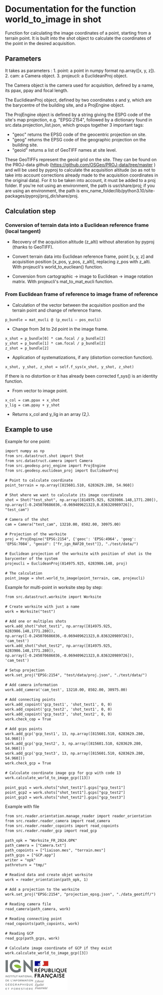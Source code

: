 # Documentation for the function world_to_image in shot

Function for calculating the image coordinates of a point, starting from a terrain point.
It is built into the shot object to calculate the coordinates of the point in the desired acquisition.

## Parameters

It takes as parameters :
    1. point: a point in numpy format np.array([x, y, z]).
    2. cam: a Camera object.
    3. projeucli: a EuclideanProj object.

The Camera object is the camera used for acquisition, defined by a name, its ppax, ppay and focal length.

The EuclidieanProj object, defined by two coordinates x and y, which are the barycentre of the building site, and a ProjEngine object.

The ProjEngine object is defined by a string giving the ESPG code of the site's map projection, e.g. "EPSG:2154", followed by a dictionary found in src.data.projection_list.json, which groups together 3 important tags:
 * "geoc" returns the EPSG code of the geocentric projection on site.
 * "geog" returns the EPSG code of the geographic projection on the building site.
 * "geoid" returns a list of GeoTIFF names at site level.

These GeoTIFFs represent the geoid grid on the site. They can be found on the PROJ-data github (https://github.com/OSGeo/PROJ-data/tree/master ) and will be used by pyproj to calculate the acquisition altitude (so as not to take into account corrections already made to the acquisition coordinates in the original data). For it to be taken into account, it must be added to a proj folder. If you're not using an environment, the path is usr/share/proj; if you are using an environment, the path is env_name_folder/lib/python3.10/site-packages/pyproj/proj_dir/share/proj.

## Calculation step

### Conversion of terrain data into a Euclidean reference frame (local tangent)

* Recovery of the acquisition altitude (z_alti) without alteration by pyproj (thanks to GeoTIFF).

* Convert terrain data into Euclidean reference frame, point [x, y, z] and acquisition position [x_pos, y_pos, z_alti], replacing z_pos with z_alti. With projeucli's world_to_eucliean() function.

* Conversion from cartographic -> image to Euclidean -> image rotation matrix. With projeucli's mat_to_mat_eucli function.

### From Euclidean frame of reference to image frame of reference

* Calculation of the vector between the acquisition position and the terrain point and change of reference frame.
```
p_bundle = mat_eucli @ (p_eucli – pos_eucli)
```

* Change from 3d to 2d point in the image frame.
```
x_shot = p_bundle[0] * cam.focal / p_bundle[2]
y_shot = p_bundle[1] * cam.focal / p_bundle[2]
z_shot = p_bundle[2]
```

* Application of systematizations, if any (distortion correction function).
```
x_shot, y_shot, z_shot = self.f_sys(x_shot, y_shot, z_shot)
```
if there is no distortion or it has already been corrected f_sys() is an identity function.

* From vector to image point.
```
x_col = cam.ppax + x_shot
y_lig = cam.ppay + y_shot
```

* Returns x_col and y_lig in an array (2,).

## Example to use

Example for one point:
```
import numpy as np
from src.datastruct.shot import Shot
from src.datastruct.camera import Camera
from src.geodesy.proj_engine import ProjEngine
from src.geodesy.euclidean_proj import EuclideanProj

# Point to calculate coordinate 
point_terrain = np.array([815601.510, 6283629.280, 54.960])

# Shot where we want to calculate its image coordinate
shot = Shot("test_shot", np.array([814975.925, 6283986.148,1771.280]), np.array([-0.245070686036,-0.069409621323,0.836320989726]), "test_cam")

# Camera of the shot
cam = Camera("test_cam", 13210.00, 8502.00, 30975.00)

# Projection of the worksite
proj = ProjEngine("EPSG:2154", {'geoc': 'EPSG:4964', 'geog': 'EPSG:7084', "geoid": ["fr_ign_RAF20_test"]}, "./test/data/")

# Euclidean projection of the worksite with position of shot is the barycenter of the system
projeucli = EuclideanProj(814975.925, 6283986.148, proj)

# The calculation
point_image = shot.world_to_image(point_terrain, cam, projeucli)
```

Example for multi-point in worksite step by step:
```
from src.datastruct.worksite import Worksite

# Create worksite with just a name
work = Worksite("test")

# Add one or multiples shots
work.add_shot("shot_test1", np.array([814975.925, 6283986.148,1771.280]), np.array([-0.245070686036,-0.069409621323,0.836320989726]), 'cam_test')
work.add_shot("shot_test2", np.array([814975.925, 6283986.148,1771.280]), np.array([-0.245070686036,-0.069409621323,0.836320989726]), 'cam_test')

# Setup projection
work.set_proj("EPSG:2154", "test/data/proj.json", "./test/data/")

# Add camera information
work.add_camera('cam_test', 13210.00, 8502.00, 30975.00)

# Add connecting points
work.add_copoint('gcp_test1', 'shot_test1', 0, 0)
work.add_copoint('gcp_test2', 'shot_test1', 0, 0)
work.add_copoint('gcp_test3', 'shot_test2', 0, 0)
work.check_cop = True

# Add gcps points
work.add_gcp('gcp_test1', 13, np.array([815601.510, 6283629.280, 54.960]))
work.add_gcp('gcp_test2', 3, np.array([815601.510, 6283629.280, 54.960]))
work.add_gcp('gcp_test3', 13, np.array([815601.510, 6283629.280, 54.960]))
work.check_gcp = True

# Calculate coordinate image gcp for gcp with code 13
work.calculate_world_to_image_gcp([13])

point_gcp1 = work.shots["shot_test1"].gcps["gcp_test1"]
point_gcp2 = work.shots["shot_test1"].gcps["gcp_test2"]
point_gcp3 = work.shots["shot_test2"].gcps["gcp_test3"]
```

Example with file
```
from src.reader.orientation.manage_reader import reader_orientation
from src.reader.reader_camera import read_camera
from src.reader.reader_copoints import read_copoints
from src.reader.reader_gcp import read_gcp

path_opk = "Worksite_FR_2024.OPK"
path_camera = ["Camera.txt"]
path_copoints = ["liaison.mes", "terrain.mes"]
path_gcps = ["GCP.app"]
writer = "opk"
pathreturn = "tmp/"

# Readind data and create objet worksite
work = reader_orientation(path_opk, 1)

# Add a projection to the worksite
work.set_proj("EPSG:2154", "projection_epsg.json", "./data_geotiff/")

# Reading camera file
read_camera(path_camera, work)

# Reading connecting point
read_copoints(path_copoints, work)

# Reading GCP
read_gcp(path_gcps, work)

# Calculate image coordinate of GCP if they exist
work.calculate_world_to_image_gcp([3])
```

![logo ign](../logo/logo_ign.png) ![logo fr](../logo/Republique_Francaise_Logo.png)